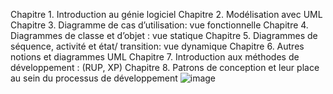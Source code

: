 Chapitre 1. Introduction au génie logiciel
Chapitre 2. Modélisation avec UML
Chapitre 3. Diagramme de cas d’utilisation: vue fonctionnelle 
Chapitre 4. Diagrammes de classe et d’objet : vue statique
Chapitre 5. Diagrammes de séquence, activité et état/ transition: vue dynamique 
Chapitre 6. Autres notions et diagrammes UML
Chapitre 7. Introduction aux méthodes de développement : (RUP, XP)
Chapitre 8. Patrons de conception et leur place au sein du processus de développement ![image](https://github.com/user-attachments/assets/f4a7247d-e81a-496d-9f1c-b148ba243eef)
